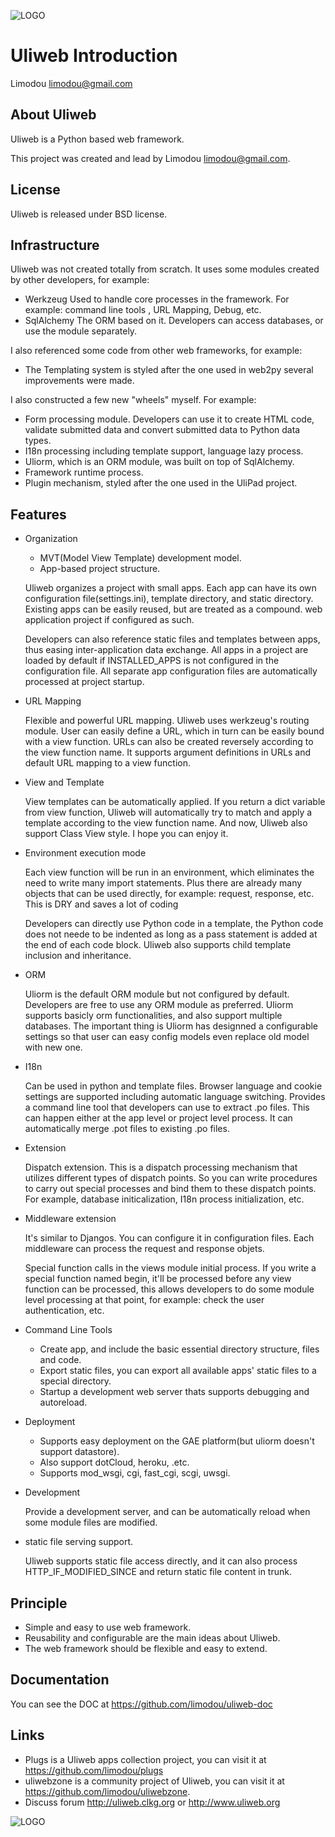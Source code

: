 ![LOGO](https://raw.github.com/limodou/uliweb/master/logos/uliweb_logo_media.png)

Uliweb Introduction
=====================

Limodou <limodou@gmail.com>

## About Uliweb

Uliweb is a Python based web framework.

This project was created and lead by Limodou <limodou@gmail.com>.

## License

Uliweb is released under BSD license.

## Infrastructure

Uliweb was not created totally from scratch. It uses some modules created by other developers, for example:

* Werkzeug Used to handle core processes in the framework. For example: command line tools , URL Mapping, Debug, etc.
* SqlAlchemy The ORM based on it. Developers can access databases, or use the module separately.

I also referenced some code from other web frameworks, for example:

* The Templating system is styled after the one used in web2py several improvements were made.

I also constructed a few new "wheels" myself. For example:

* Form processing module. Developers can use it to create HTML code, validate submitted data and convert submitted data to Python data types.
* I18n processing including template support, language lazy process.
* Uliorm, which is an ORM module, was built on top of SqlAlchemy.
* Framework runtime process.
* Plugin mechanism, styled after the one used in the UliPad project.

## Features

* Organization

    * MVT(Model View Template) development model.
    * App-based project structure.

    Uliweb organizes a project with small apps. Each app can have its own configuration file(settings.ini), template directory, and static directory. Existing apps can be easily reused, but are treated as a compound. web application project if configured as such.

    Developers can also reference static files and templates between apps, thus easing inter-application data exchange. All apps in a project are loaded by default if INSTALLED_APPS is not configured in the configuration file. All separate app configuration files are automatically processed at project startup.

* URL Mapping

    Flexible and powerful URL mapping. Uliweb uses werkzeug's routing module. User can easily define a URL, which in turn can be easily bound with a view function. URLs can also be created reversely according to the view function name. It supports argument definitions in URLs and default URL mapping to a view function.
    
* View and Template

    View templates can be automatically applied. If you return a dict variable from view function, Uliweb will automatically try to match and apply a template according to the view function name. And now, Uliweb also support Class View style. I hope you can enjoy it.
    
* Environment execution mode

    Each view function will be run in an environment, which eliminates the need to write many import statements. Plus there are already many objects that can be used directly, for example: request, response, etc. This is DRY and saves a lot of coding

    Developers can directly use Python code in a template, the Python code does not neede to be indented as long as a pass statement is added at the end of each code block. Uliweb also supports child template inclusion and inheritance.

* ORM

    Uliorm is the default ORM module but not configured by default. Developers are free to use any ORM module as preferred. Uliorm supports basicly orm functionalities, and also support multiple databases. The important thing is Uliorm has designned a configurable settings so that user can easy config models even replace old model with new one. 

* I18n

    Can be used in python and template files. Browser language and cookie settings are supported including automatic language switching. Provides a command line tool that developers can use to extract .po files. This can happen either at the app level or project level process. It can automatically merge .pot files to existing .po files.
    
* Extension

    Dispatch extension. This is a dispatch processing mechanism that utilizes different types of dispatch points. So you can write procedures to carry out special processes and bind them to these dispatch points. For example, database initicalization, I18n process initialization, etc.
    
* Middleware extension

    It's similar to Djangos. You can configure it in configuration files. Each middleware can process the request and response objets.
  
    Special function calls in the views module initial process. If you write a special function named begin, it'll be processed before any view function can be processed, this allows developers to do some module level processing at that point, for example: check the user authentication, etc.
  
* Command Line Tools

    * Create app, and include the basic essential directory structure, files and code.
    * Export static files, you can export all available apps' static files to a special directory.
    * Startup a development web server thats supports debugging and autoreload.

* Deployment

    * Supports easy deployment on the GAE platform(but uliorm doesn't support datastore).
    * Also support dotCloud, heroku, .etc.
    * Supports mod_wsgi, cgi, fast_cgi, scgi, uwsgi.

* Development

    Provide a development server, and can be automatically reload when some module files are modified.

* static file serving support.

    Uliweb supports static file access directly, and it can also process HTTP_IF_MODIFIED_SINCE and return static file content in trunk.

## Principle

* Simple and easy to use web framework.
* Reusability and configurable are the main ideas about Uliweb.
* The web framework should be flexible and easy to extend.

## Documentation

You can see the DOC at https://github.com/limodou/uliweb-doc

## Links

* Plugs is a Uliweb apps collection project, you can visit it at https://github.com/limodou/plugs
* uliwebzone is a community project of Uliweb, you can visit it at https://github.com/limodou/uliwebzone.
* Discuss forum http://uliweb.clkg.org or http://www.uliweb.org

![LOGO](https://raw.github.com/limodou/uliweb/master/logos/uliweb_logo_small.png)
